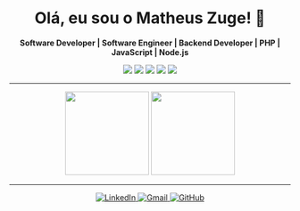 <div align="center">
  <h1>Olá, eu sou o Matheus Zuge! 👋</h1>
  <p>
    <b>Software Developer | Software Engineer | Backend Developer | PHP | JavaScript | Node.js</b>
  </p>
  
  <div>
    <img src="https://img.shields.io/badge/-PHP-333333?style=flat&logo=PHP&logoColor=1572B6" />
    <img src="https://img.shields.io/badge/-JavaScript-333333?style=flat&logo=javascript" />
    <img src="https://img.shields.io/badge/-Typescript-333333?style=flat&logo=Typescript" />
    <img src="https://img.shields.io/badge/-Node.js-333333?style=flat&logo=node.js&logoColor=339933" />
    <img src="https://img.shields.io/badge/-Codeigniter-333333?style=flat&logo=CODEIGNITER&logoColor=1572B6" />
  </div>
</div>

---

<div align="center">
  <img src="https://github-readme-stats.vercel.app/api/top-langs/?username=matheuszuge&theme=dark&layout=compact" height="150"/>
  <img src="https://github-readme-stats.vercel.app/api?username=matheuszuge&theme=dark" height="150"/>
</div>

---

<p align="center">
  <a href="https://www.linkedin.com/in/matheusrobertozuge-6b6ab1182/" target="_blank">
    <img src="https://img.shields.io/badge/-LinkedIn-0A66C2?style=for-the-badge&logo=linkedin&logoColor=white" alt="LinkedIn"/>
  </a>
  <a href="mailto:matheusrzuge@gmail.com" target="_blank">
    <img src="https://img.shields.io/badge/-Gmail-D14836?style=for-the-badge&logo=gmail&logoColor=white" alt="Gmail"/>
  </a>
  <a href="https://github.com/matheuszuge" target="_blank">
    <img src="https://img.shields.io/badge/-GitHub-181717?style=for-the-badge&logo=github&logoColor=white" alt="GitHub"/>
  </a>
</p>

